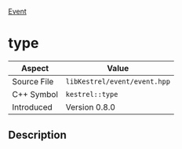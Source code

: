 [Event](index.md)
# type
| Aspect | Value |
| --- | --- |
| Source File | `libKestrel/event/event.hpp` |
| C++ Symbol | `kestrel::type` |
| Introduced | Version 0.8.0 |
## Description
